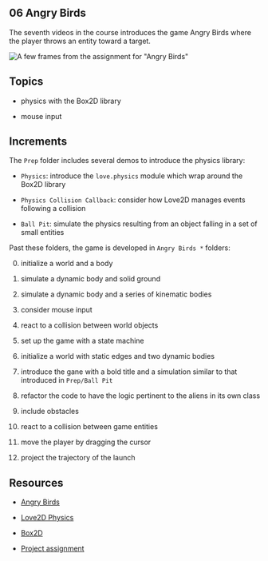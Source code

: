 ## 06 Angry Birds

The seventh videos in the course introduces the game Angry Birds where the player throws an entity toward a target.

![A few frames from the assignment for "Angry Birds"](https://github.com/borntofrappe/game-development/blob/master/04%20Angry%20Birds/angry-birds.gif)

## Topics

- physics with the Box2D library

- mouse input

## Increments

The `Prep` folder includes several demos to introduce the physics library:

- `Physics`: introduce the `love.physics` module which wrap around the Box2D library

- `Physics Collision Callback`: consider how Love2D manages events following a collision

- `Ball Pit`: simulate the physics resulting from an object falling in a set of small entities

Past these folders, the game is developed in `Angry Birds *` folders:

0. initialize a world and a body

1. simulate a dynamic body and solid ground

2. simulate a dynamic body and a series of kinematic bodies

3. consider mouse input

4. react to a collision between world objects

5. set up the game with a state machine

6. initialize a world with static edges and two dynamic bodies

7. introduce the gane with a bold title and a simulation similar to that introduced in `Prep/Ball Pit`

8. refactor the code to have the logic pertinent to the aliens in its own class

9. include obstacles

10. react to a collision between game entities

11. move the player by dragging the cursor

12. project the trajectory of the launch

## Resources

- [Angry Birds](https://youtu.be/9iYjOkRDzBs)

- [Love2D Physics](https://love2d.org/wiki/love.physics)

- [Box2D](https://box2d.org/)

- [Project assignment](https://docs.cs50.net/ocw/games/assignments/6/assignment6.html)
